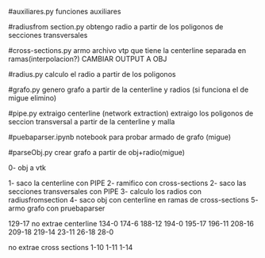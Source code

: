 #auxiliares.py
funciones auxiliares


#radiusfrom section.py
obtengo radio a partir de los poligonos de secciones transversales

#cross-sections.py
armo archivo vtp que tiene la centerline separada en ramas(interpolacion?) CAMBIAR OUTPUT A OBJ

#radius.py
calculo el radio a partir de los poligonos

#grafo.py
genero grafo a partir de la centerline y radios (si funciona el de migue elimino)

#pipe.py
extraigo centerline (network extraction)
extraigo los poligonos de seccion transversal  a partir de la centerline y malla


#puebaparser.ipynb
notebook para probar armado de grafo (migue)


#parseObj.py
crear grafo a partir de obj+radio(migue)

0- obj a vtk

1- saco la centerline con PIPE
2- ramifico con cross-sections
2- saco las secciones transversales con PIPE
3- calculo los radios con radiusfromsection
4- saco obj con centerline en ramas de cross-sections
5- armo grafo con pruebaparser


129-17 no extrae centerline
134-0
174-6
188-12
194-0
195-17
196-11
208-16
209-18
219-14
23-11
26-18
28-0


no extrae cross sections
1-10
1-11
1-14